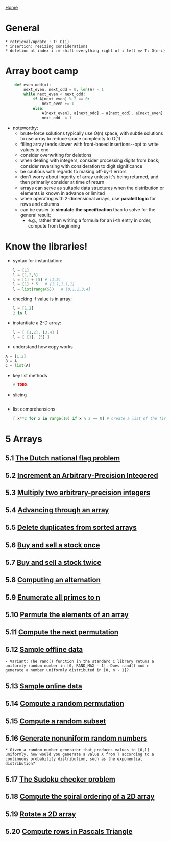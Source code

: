 [Home](../README.md)
# General
    * retrieval/update : T: O(1)
    * insertion: resizing considerations
    * deletion at index i := shift everything right of i left => T: O(n-i)
# Array boot camp
```python
    def even_odd(x):
        next_even, next_odd = 0, len(A) - 1
        while next_even < next_odd:
            if A[next_even] % 2 == 0:
                next_even += 1
            else:
                A[next_even], a[next_odd] = a[next_odd], a[next_even]
                next_odd -= 1
```
* noteworthy:
    - brute-force solutions typically use O(n) space, with subtle solutions to use array to reduce space complexity to O(1)
    - filling array tends slower with front-based insertions--opt to write values to end
    - consider overwriting for deletions
    - when dealing with integers, consider processing digits from back; consider reversing with consideration to digit significance
    - be cautious with regards to making off-by-1 errors
    - don't worry about ingerity of array unless it's being returned, and then primarily consider at time of return
    - arrays can serve as suitable data structures when the distribution or elements is known in advance or limited
    - when operating with 2-dimensional arrays, use **paralell logic** for rows and columns
    - can be easier to **simulate the specification** than to solve for the general result; 
        * e.g., rather than writing a formula for an i-th entry in order, compute from beginning 
# Know the libraries!
* syntax for instantiation:
    ```python
    l = [1]
    l = [1,2,3]
    l = [1] + [5] # [1,5]
    l = [1] * 5   # [1,1,1,1,1]
    l = list(range(5))   # [0,1,2,3,4]
    ```
* checking if value is in array:
    ```python
    l = [1,2]
    2 in l
    ```
* instantiate a 2-D array:
    ``` python
    l = [ [1,2], [3,4] ]
    l = [ [1]. [5] ]
    ```
* understand how copy works
```python
A = [1,2]
B = A
C = list(A)
```

* key list methods
    ```python
    # TODO:
    ```
* slicing
    ```python
    ```
* list comprehensions
    ```python
    [ x**2 for x in range(10) if x % 2 == 0] # create a list of the first 5 even square numbers
    ```
# 5 Arrays
## 5.1 [The Dutch national flag problem](./01_dutch_national_flag.py)
## 5.2 [Increment an Arbitrary-Precision Integered](./02_increment_number.py)
## 5.3 [Multiply two arbitrary-precision integers](./03_multiply_number.py)
## 5.4 [Advancing through an array](./04_advance_array.py)
## 5.5 [Delete duplicates from sorted arrays](./05_delete_dupes.py)
## 5.6 [Buy and sell a stock once](./06_buy_and_sell_stock_once.py)
## 5.7 [Buy and sell a stock twice](./07_buy_and_sell_stock_twice.py)
## 5.8 [Computing an alternation](./08_compute_alternation.py)
## 5.9 [Enumerate all primes to n](./09_enumerate_all_primes.py)
## 5.10 [Permute the elements of an array](./10_permute_elements.py)
## 5.11 [Compute the next permutation](./11_compute_next_permutation.py)
## 5.12 [Sample offline data](./12_sample_offline_data.py)
    - Variant: The rand() function in the standard C library retums a uniformly random number in [0, RAND_MAX - 1]. Does rand() mod n generate a number uniformly distributed in [0, n - 1]?
## 5.13 [Sample online data](./13_sample_online_data.py)
## 5.14 [Compute a random permutation](./14_compute_a_random_permutation.py)
## 5.15 [Compute a random subset](./15_compute_a_random_subset.py)
## 5.16 [Generate nonuniform random numbers](./16_generate_non_uniform_random_numbers.py)
    * Given a random number generator that produces values in [0,1] uniformly, how would you generate a value X from T according to a continuous probability distribution, such as the exponential distribution?
## 5.17 [The Sudoku checker problem](./17_sudoku_checker.py)
## 5.18 [Compute the spiral ordering of a 2D array](./18_compute_spiral_ordering_of_2d_array.py)
## 5.19 [Rotate a 2D array](./19_rotate_2d_array.py)
## 5.20 [Compute rows in Pascals Triangle](./20_compute_rows_in_pascals_triangle.py)
